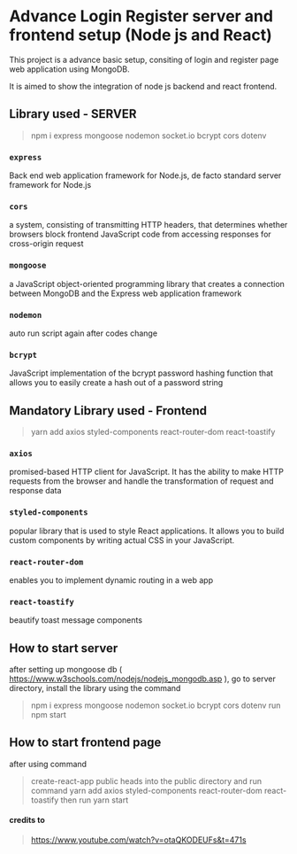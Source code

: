 # Advance Login Register server and frontend setup (Node js and React)

This project is a advance basic setup, consiting of login and register page web application using MongoDB. 

It is aimed to show the integration of node js backend and react frontend.


## Library used - SERVER
> npm i express mongoose nodemon socket.io bcrypt cors dotenv
### `express`
Back end web application framework for Node.js, de facto standard server framework for Node.js

### `cors`
a system, consisting of transmitting HTTP headers, that determines whether browsers block frontend JavaScript code from accessing responses for cross-origin request

### `mongoose`
a JavaScript object-oriented programming library that creates a connection between MongoDB and the Express web application framework

### `nodemon`
auto run script again after codes change

### `bcrypt`
JavaScript implementation of the bcrypt password hashing function that allows you to easily create a hash out of a password string


## Mandatory Library used - Frontend
> yarn add axios styled-components react-router-dom react-toastify

### `axios`
promised-based HTTP client for JavaScript. It has the ability to make HTTP requests from the browser and handle the transformation of request and response data

### `styled-components`
popular library that is used to style React applications. It allows you to build custom components by writing actual CSS in your JavaScript.

### `react-router-dom`
enables you to implement dynamic routing in a web app

### `react-toastify`
beautify toast message components


## How to start server
after setting up mongoose db ( https://www.w3schools.com/nodejs/nodejs_mongodb.asp ), go to server directory, install the library using the command 
> npm i express mongoose nodemon socket.io bcrypt cors dotenv
run
> npm start

## How to start frontend page
after using command
> create-react-app public
heads into the public directory and run command
> yarn add axios styled-components react-router-dom react-toastify
then run
> yarn start


#### credits to
> https://www.youtube.com/watch?v=otaQKODEUFs&t=471s